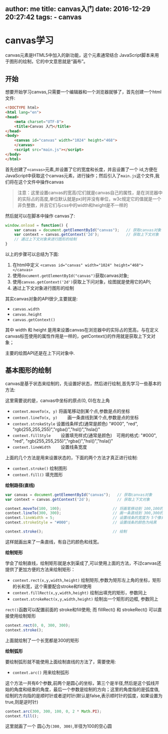 author: me
title: canvas入门
date: 2016-12-29 20:27:42
tags: 
    - canvas
---

# canvas学习

canvas元素是HTML5中加入的新功能，这个元素通常结合 JavaScript脚本来用于图形的绘制，它的中文意思就是“画布”。

## 开始

想要开始学习canvas,只需要一个编辑器和一个浏览器就够了，首先创建一个html文件:

```html
<!DOCTYPE html>
<html lang="en">
<head>
    <meta charset="UTF-8">
    <title>Canvas 入门</title>
</head>
<body>
    <canvas id="canvas" width="1024" height="468">
    </canvas>
    <script src="main.js"></script>
</body>
</html>
```

首先创建了`<canvas>`元素,并设置了它的宽度和长度，并且设置了一个 id,方便在JavaScript中获取这个canvas元素，进行操作；然后引入了`main.js`这个文件,我们将在这个文件中操作canvas

> 注意：这里设置canvas的宽高(它们就是canvas自己的属性，是在浏览器中的实际占的高度,单位默认就是px)时并没有单位，w3c规定它的值就是一个非负整数，并且它们与css中的width和height是不一样的

然后就可以在脚本中操作 canvas了:

```javascript
window.onload = function() {
    var canvas = document.getElementById("canvas");   // 获取canvas对象
    var context = canvas.getContext('2d');            // 获取上下文对象
    // 通过上下文对象来进行图形的绘制
}
```


以上的步骤可以总结为下面:

1. 在html中定义 `<canvas id="canvas" width="1024" height="468"></canvas>`
2. 使用`document.getElementById("canvas")`获取canvas对象;
3. 使用`canvas.getContext('2d')`获取上下问对象，绘图就是使用它的API;
4. 通过上下文对象进行图形的绘制

其实canvas对象的API很少,主要就是:

- `canvas.width`    
- `canvas.height`
- `canvas.getContext()`

其中 width 和 height 是用来设置canvas在浏览器中的实际占的宽高，与在定义canvas标签使用的属性作用是一样的，getContext()的作用就是获取上下文对象；

主要的绘图API还是在上下问对象中.


## 基本图形的绘制

canvas是基于状态来绘制的，先设置好状态，然后进行绘制,首先学习一些基本的方法:

这里需要说的是，canvas中坐标的原点(0, 0)在左上角

- `context.moveTo(x, y)`         将画笔移动到某个点,参数是点的坐标
- `context.lineTo(x, y)`　　      画一条直线到某个点,参数是点的坐标
- `context.strokeStyle`          设置线条样式(通常是颜色) "#000", "red", "rgb(255,255,255)","rgba()","hsl()","hsla()"
- `context.fillStyle`　　         设置填充样式(通常是颜色)　可用的格式: "#000", "red", "rgb(255,255,255)","rgba()","hsl()","hsla()"
- `context.lineWidth`　　         设置线条宽度

上面的几个方法是用来设置状态的，下面的两个方法才真正进行绘制:

- `context.stroke()`              绘制图形
- `context.fill()`                填充图形


**绘制路径(直线)**


```javascript
var canvas = document.getElementById("canvas");   // 获取canvas对象
var context = canvas.getContext('2d');            // 获取上下文对象

context.moveTo(100, 100);                       // 将画笔移动到 100,100的位置
context.lineTo(300, 300);                       // 画一条直线到 300,300的位置
context.lineWidth = 5;                          // 设置线条的宽度为 5个像素
context.strokeStyle = "#000";                   // 设置线条的颜色为纯黑

context.stroke();                               // 绘制               
```

这样就画出来了一条直线，有自己的颜色和线宽。

**绘制矩形**

学会了绘制直线，绘制矩形就是水到渠成了,可以使用上面的方法，不过canvas还提供了更加方便的方法来绘制矩形：

- `context.rect(x,y,width,height)`         绘制矩形,参数为矩形左上角的坐标，矩形的长和宽，这个需要配合stroke和fill使用
- `context.fillRect(x,y,width,height)`    绘制出填充的矩形，参数同上
- `context.strokeRect(x,y,width,height)`   绘制出一个矩形的边框, 参数同上

`rect()`函数可以配置前面的 stroke和fill使用; 而 fillRect() 和 strokeRect() 可以直接使用绘制矩形


```javascript
context.rect(0, 0, 300, 300);
context.stroke();
```

上面就绘制了一个长宽都是300的矩形

**绘制弧形**

要绘制弧形就不能使用上面绘制直线的方法了，需要使用:

- `context.arc()`  用来绘制弧形

这个方法一共有6个参数,前两个是圆心的坐标，第三个是半径,然后是这个弧线开始的角度和结束的角度，最后一个参数是绘制的方向；这里的角度指的是弧度值, 绘制的方向指的是顺时针或者逆时针(默认是false,表示顺时针的弧度，如果设置为true,则是逆时针)

```javascript
context.arc(300, 300, 100, 0, 2 * Math.PI);
context.fill();
```

这里就画了一个 圆心为`(300, 300)`,半径为100的空心圆
